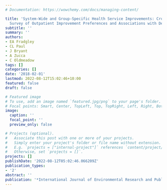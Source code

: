 ```yaml
---
# Documentation: https://wowchemy.com/docs/managing-content/

title: 'System-Wide and Group-Specific Health Service Improvements: Cross-Sectional
  Survey of Outpatient Improvement Preferences and Associations with Demographic Characteristics'
subtitle: ''
summary: ''
authors:
- EA Fradgley
- CL Paul
- J Bryant
- A Zucca
- C Oldmeadow
tags: []
categories: []
date: '2018-02-01'
lastmod: 2022-08-12T15:02:46+10:00
featured: false
draft: false

# Featured image
# To use, add an image named `featured.jpg/png` to your page's folder.
# Focal points: Smart, Center, TopLeft, Top, TopRight, Left, Right, BottomLeft, Bottom, BottomRight.
image:
  caption: ''
  focal_point: ''
  preview_only: false

# Projects (optional).
#   Associate this post with one or more of your projects.
#   Simply enter your project's folder or file name without extension.
#   E.g. `projects = ["internal-project"]` references `content/project/deep-learning/index.md`.
#   Otherwise, set `projects = []`.
projects: []
publishDate: '2022-08-12T05:02:46.066209Z'
publication_types:
- '2'
abstract: ''
publication: '*International Journal of Environmental Research and Public Health*'
---
```

